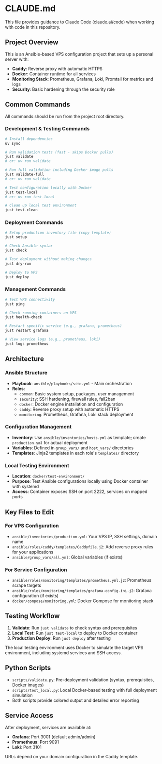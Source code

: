 # CLAUDE.md

This file provides guidance to Claude Code (claude.ai/code) when working with code in this repository.

## Project Overview

This is an Ansible-based VPS configuration project that sets up a personal server with:
- **Caddy**: Reverse proxy with automatic HTTPS
- **Docker**: Container runtime for all services  
- **Monitoring Stack**: Prometheus, Grafana, Loki, Promtail for metrics and logs
- **Security**: Basic hardening through the security role

## Common Commands

All commands should be run from the project root directory.

### Development & Testing Commands
```bash
# Install dependencies
uv sync

# Run validation tests (fast - skips Docker pulls)
just validate
# or: uv run validate

# Run full validation including Docker image pulls  
just validate-full
# or: uv run validate

# Test configuration locally with Docker
just test-local
# or: uv run test-local

# Clean up local test environment
just test-clean
```

### Deployment Commands
```bash
# Setup production inventory file (copy template)
just setup

# Check Ansible syntax
just check

# Test deployment without making changes
just dry-run

# Deploy to VPS
just deploy
```

### Management Commands
```bash
# Test VPS connectivity
just ping

# Check running containers on VPS
just health-check

# Restart specific service (e.g., grafana, prometheus)
just restart grafana

# View service logs (e.g., prometheus, loki)
just logs prometheus
```

## Architecture

### Ansible Structure
- **Playbook**: `ansible/playbooks/site.yml` - Main orchestration
- **Roles**:
  - `common`: Basic system setup, packages, user management
  - `security`: SSH hardening, firewall rules, fail2ban
  - `docker`: Docker engine installation and configuration
  - `caddy`: Reverse proxy setup with automatic HTTPS
  - `monitoring`: Prometheus, Grafana, Loki stack deployment

### Configuration Management
- **Inventory**: Use `ansible/inventories/hosts.yml` as template; create `production.yml` for actual deployment
- **Variables**: Defined in `group_vars/` and `host_vars/` directories
- **Templates**: Jinja2 templates in each role's `templates/` directory

### Local Testing Environment  
- **Location**: `docker/test-environment/`
- **Purpose**: Test Ansible configurations locally using Docker container with systemd
- **Access**: Container exposes SSH on port 2222, services on mapped ports

## Key Files to Edit

### For VPS Configuration
- `ansible/inventories/production.yml`: Your VPS IP, SSH settings, domain name
- `ansible/roles/caddy/templates/Caddyfile.j2`: Add reverse proxy rules for your applications
- `ansible/group_vars/all.yml`: Global variables (if exists)

### For Service Configuration
- `ansible/roles/monitoring/templates/prometheus.yml.j2`: Prometheus scrape targets
- `ansible/roles/monitoring/templates/grafana-config.ini.j2`: Grafana configuration (if exists)
- `docker/compose/monitoring.yml`: Docker Compose for monitoring stack

## Testing Workflow

1. **Validate**: Run `just validate` to check syntax and prerequisites
2. **Local Test**: Run `just test-local` to deploy to Docker container
3. **Production Deploy**: Run `just deploy` after testing

The local testing environment uses Docker to simulate the target VPS environment, including systemd services and SSH access.

## Python Scripts

- `scripts/validate.py`: Pre-deployment validation (syntax, prerequisites, Docker images)
- `scripts/test_local.py`: Local Docker-based testing with full deployment simulation
- Both scripts provide colored output and detailed error reporting

## Service Access

After deployment, services are available at:
- **Grafana**: Port 3001 (default admin/admin)
- **Prometheus**: Port 9091  
- **Loki**: Port 3101

URLs depend on your domain configuration in the Caddy template.